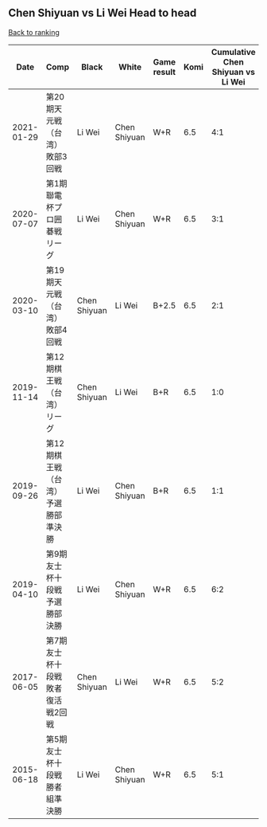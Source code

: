 ## Chen Shiyuan vs Li Wei Head to head

[Back to ranking](../../index.md)




| **Date** | **Comp** | **Black** | **White** | **Game result** | **Komi** | **Cumulative Chen Shiyuan vs Li Wei** | **Chen Shiyuan streak** | **Li Wei streak** | 
| --- | --- | --- | --- | --- | --- | --- | --- | --- |
| 2021-01-29 | 第20期天元戦（台湾）敗部3回戦 | Li Wei | Chen Shiyuan | W+R | 6.5 | 4:1 | 3 | 0 | 
| 2020-07-07 | 第1期聯電杯プロ囲碁戦リーグ | Li Wei | Chen Shiyuan | W+R | 6.5 | 3:1 | 2 | 0 | 
| 2020-03-10 | 第19期天元戦（台湾）敗部4回戦 | Chen Shiyuan | Li Wei | B+2.5 | 6.5 | 2:1 | 1 | 0 | 
| 2019-11-14 | 第12期棋王戦（台湾）リーグ | Chen Shiyuan | Li Wei | B+R | 6.5 | 1:0 | 1 | 0 | 
| 2019-09-26 | 第12期棋王戦（台湾）予選勝部準決勝 | Li Wei | Chen Shiyuan | B+R | 6.5 | 1:1 | 0 | 1 | 
| 2019-04-10 | 第9期友士杯十段戦予選勝部決勝 | Li Wei | Chen Shiyuan | W+R | 6.5 | 6:2 | 1 | 0 | 
| 2017-06-05 | 第7期友士杯十段戦敗者復活戦2回戦 | Chen Shiyuan | Li Wei | W+R | 6.5 | 5:2 | 0 | 1 | 
| 2015-06-18 | 第5期友士杯十段戦勝者組準決勝 | Li Wei | Chen Shiyuan | W+R | 6.5 | 5:1 | 4 | 0 |




